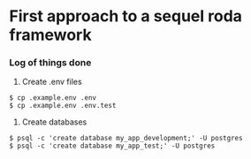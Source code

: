 # First approach to a sequel roda framework

### Log of things done

1. Create .env files
```
$ cp .example.env .env
$ cp .example.env .env.test
```
1. Create databases
```
$ psql -c 'create database my_app_development;' -U postgres
$ psql -c 'create database my_app_test;' -U postgres
```
